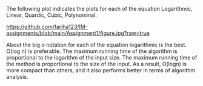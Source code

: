 The following plot indicates the plots for each of the equation Logarithmic, Linear, Quardic, Cubic, Polynominal. 

https://github.com/fariha123/IM-assignments/blob/main/Assignment1/figure.jpg?raw=true

About the big o notation for each of the equation logarithmic is the best. O(log n) is preferable. The maximum running time of the algorithm is proportional to the logarithm of the input size. The maximum running time of the method is proportional to the size of the input. As a result, O(logn) is more compact than others, and it also performs better in terms of algorithm analysis.
